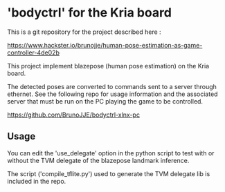 # 'bodyctrl' for the Kria board

This is a git repository for the project described here :

https://www.hackster.io/brunojje/human-pose-estimation-as-game-controller-4de02b


This project implement blazepose (human pose estimation) on the Kria board.

The detected poses are converted to commands sent to a server through ethernet. See the following repo for usage information and the associated server that must be run on the PC playing the game to be controlled.

https://github.com/BrunoJJE/bodyctrl-xlnx-pc


## Usage

You can edit the 'use_delegate' option in the python script to test with or without the TVM delegate of the blazepose landmark inference.

The script ('compile_tflite.py') used to generate the TVM delegate lib is included in the repo.

